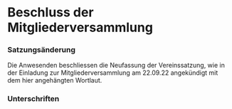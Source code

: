# Beschluss der Mitgliederversammlung

### Satzungsänderung

Die Anwesenden beschliessen die Neufassung der Vereinssatzung, wie in der Einladung zur Mitgliederversammlung am 22.09.22 angekündigt mit dem hier angehängten Wortlaut.

### Unterschriften